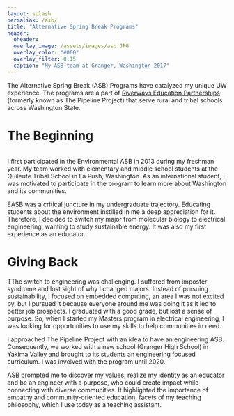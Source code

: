 ```yaml
---
layout: splash
permalink: /asb/
title: "Alternative Spring Break Programs"
header:
  oheader:
  overlay_image: /assets/images/asb.JPG 
  overlay_color: "#000"
  overlay_filter: 0.15
  caption: "My ASB team at Granger, Washington 2017" 
---
```

 


The Alternative Spring Break (ASB) Programs have catalyzed my unique UW experience. The programs are a part of <a href = "https://expd.uw.edu/riverways/rural-tribal/">Riverways Education Partnerships </a> (formerly known as The Pipeline Project) that serve rural and tribal schools across Washington State. 

<h1>The Beginning</h1>

<figure style="width: 300px" class="align-right">
  <img src="{{ site.url }}{{ site.baseurl }}/assets/images/identities.png" alt="">
</figure>

I first participated in the Environmental ASB in 2013 during my freshman year. My team worked with elementary and middle school students at the Quileute Tribal School in La Push, Washington. As an international student, I was motivated to participate in the program to learn more about Washington and its communities. 

EASB was a critical juncture in my undergraduate trajectory. Educating students about the environment instilled in me a deep appreciation for it. Therefore, I decided to switch my major from molecular biology to electrical engineering, wanting to study sustainable energy. It was also my first experience as an educator. 


<h1>Giving Back</h1>

TThe switch to engineering was challenging. I suffered from imposter syndrome and lost sight of why I changed majors. Instead of pursuing sustainability, I focused on embedded computing, an area I was not excited by, but I pursued it because everyone around me was doing it as it led to better job prospects. I graduated with a good grade, but lost a sense of purpose. So, when I started my Masters program in electrical engineering, I was looking for opportunities to use my skills to help communities in need.   

I approached The Pipeline Project with an idea to have an engineering ASB. Consequently, we worked with a new school (Granger High School) in Yakima Valley and brought to its students an engineering focused curriculum. I was involved with the program until 2020. 
 
ASB prompted me to discover my values, realize my identity as an educator and be an engineer with a purpose, who could create impact while connecting with diverse communities. It highlighted the importance of empathy and community-oriented education, facets of my teaching philosophy, which I use today as a teaching assistant.

